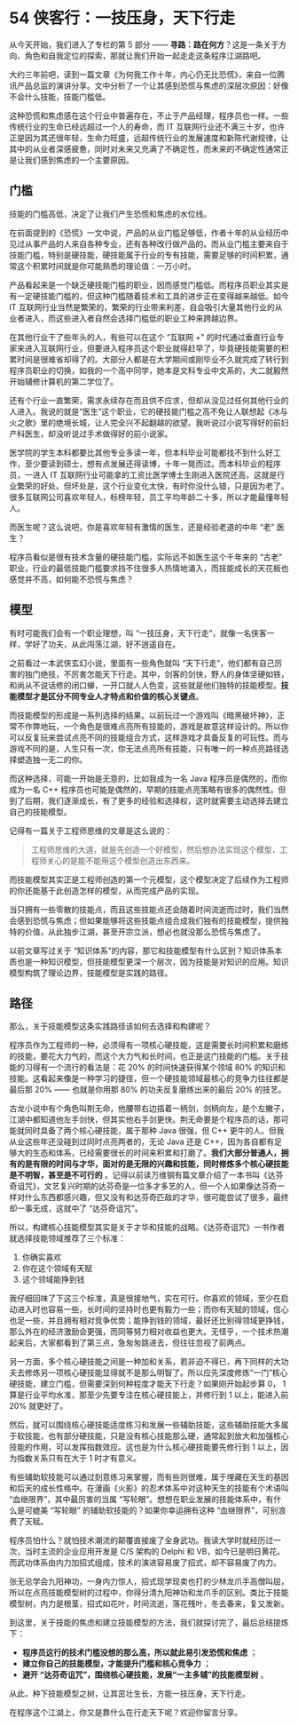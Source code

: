 # 54 侠客行：一技压身，天下行走

从今天开始，我们进入了专栏的第 5 部分 ——  **寻路：路在何方**？这是一条关于方向、角色和自我定位的探索，那就让我们开始一起走走这条程序江湖路吧。

大约三年前吧，读到一篇文章《为何我工作十年，内心仍无比恐慌》，来自一位腾讯产品总监的演讲分享。文中分析了一个让其感到恐慌与焦虑的深层次原因：好像不会什么技能，技能门槛低。

这种恐慌和焦虑感在这个行业中普遍存在，不止于产品经理，程序员也一样。一些传统行业的生命已经远超过一个人的寿命，而 IT 互联网行业还不满三十岁，也许正是因为其还很年轻，生命力旺盛，远超传统行业的发展速度和新陈代谢规律，让其中的从业者深感疲惫，同时对未来又充满了不确定性，而未来的不确定性通常正是让我们感到焦虑的一个主要原因。

## 门槛

技能的门槛高低，决定了让我们产生恐慌和焦虑的水位线。

在前面提到的《恐慌》一文中说，产品的从业门槛足够低，作者十年的从业经历中见过从事产品的人来自各种专业，还有各种改行做产品的。而从业门槛主要来自于技能门槛，特别是硬技能，硬技能属于行业的专有技能，需要足够的时间积累，通常这个积累时间就是你可能熟悉的理论值：一万小时。

产品看起来是一个缺乏硬技能门槛的职业，因而感觉门槛低。而程序员职业其实是有一定硬技能门槛的，但这种门槛随着技术和工具的进步正在变得越来越低。如今 IT 互联网行业当然是繁荣的，繁荣的行业带来利差，自会吸引大量其他行业的从业者进入，而这些进入者自然会选择门槛低的职业工种来跨越边界。

在其他行业干了些年头的人，有些可以在这个 “互联网 +” 的时代通过垂直行业专家来进入互联网行业，但要进入程序员这个职业就得赶早了，毕竟硬技能需要的积累时间是很难省却得了的。大部分人都是在大学期间或刚毕业不久就完成了转行到程序员职业的切换，如我的一个高中同学，她本是文科专业中文系的，大二就毅然开始辅修计算机的第二学位了。

还有个行业一直繁荣，需求永续存在而且供不应求，但却从没见过任何其他行业的人进入。我说的就是“医生”这个职业，它的硬技能门槛之高不免让人联想起《冰与火之歌》里的绝境长城，让人完全兴不起翻越的欲望。我听说过小说写得好的前妇产科医生，却没听说过手术做得好的前小说家。

医学院的学生本科都要比其他专业多读一年，但本科毕业可能都找不到什么好工作，至少要读到硕士，想有点发展还得读博，十年一晃而过。而本科毕业的程序员，一进入 IT 互联网行业可能拿的工资比医学博士生刚进入医院还高，这就是行业繁荣的好处。但坏处是，这个行业变化太快，有时你没什么错，只是因为老了。很多互联网公司喜欢年轻人，标榜年轻，员工平均年龄二十多，所以才能最懂年轻人。

而医生呢？这么说吧，你是喜欢年轻有激情的医生，还是经验老道的中年 “老” 医生？

程序员看似是很有技术含量的硬技能门槛，实际远不如医生这个千年来的 “古老” 职业，行业的最低技能门槛要求挡不住很多人热情地涌入，而技能成长的天花板也感觉并不高，如何能不恐慌与焦虑？

## 模型

有时可能我们会有一个职业理想，叫 “一技压身，天下行走”，就像一名侠客一样，学好了功夫，从此闯荡江湖，好不逍遥自在。

之前看过一本武侠玄幻小说，里面有一些角色就叫 “天下行走”，他们都有自己厉害的独门绝技，不厉害怎能天下行走。其中，剑客的剑快，野人的身体坚硬如铁，和尚从不说话修的闭口蝉，一开口就人人色变，这些就是他们独特的技能模型。**技能模型才是区分不同专业人才特点和价值的核心关键点**。

而技能模型的形成是一系列选择的结果。以前玩过一个游戏叫《暗黑破坏神》，正常不作弊地玩，一个角色是很难点亮所有技能的，游戏是故意这样设计的。所以你可以反复玩来尝试点亮不同的技能组合方式，这样游戏才具备反复的可玩性。而与游戏不同的是，人生只有一次，你无法点亮所有技能，只有唯一的一种点亮路径选择塑造独一无二的你。

而这种选择，可能一开始是无意的，比如我成为一名 Java 程序员是偶然的，而你成为一名 C++ 程序员也可能是偶然的，早期的技能点亮策略有很多的偶然性。但到了后期，我们逐渐成长，有了更多的经验和选择权，这时就需要主动选择去建立自己的技能模型。

记得有一篇关于工程师思维的文章是这么说的：

> 工程师思维的大道，就是先创造一个好模型，然后想办法实现这个模型，工程师关心的是能不能用这个模型创造出东西来。

而技能模型其实正是工程师创造的第一个元模型，这个模型决定了后续作为工程师的你还能基于此创造怎样的模型，从而完成产品的实现。

当只拥有一些零散的技能点，而且这些技能点还会随着时间流逝而过时，我们当然会感到恐慌与焦虑；但如果能够将这些技能点组合成我们独有的技能模型，提供独特的价值，从此独步江湖，甚至开宗立派，想必也就没那么恐慌与焦虑了。

以前文章写过关于 “知识体系”的内容，那它和技能模型有什么区别？知识体系本质也是一种知识模型，但技能模型更深一个层次，因为技能是对知识的应用。知识模型构筑了理论边界，技能模型是实践的路径。

## 路径

那么，关于技能模型这条实践路径该如何去选择和构建呢？

程序员作为工程师的一种，必须得有一项核心硬技能，这是需要长时间积累和磨练的技能，要花大力气的，而这个大力气和长时间，也正是这门技能的门槛。关于技能的习得有一个流行的看法是：花 20% 的时间快速获得某个领域 80% 的知识和技能。这看起来像是一种学习的捷径，但一个硬技能领域最核心的竞争力往往都是最后那 20% —— 也就是你用那 80% 的功夫反复磨练出来的最后 20% 的技艺。

古龙小说中有个角色叫荆无命，他腰带右边插着一柄剑，剑柄向左，是个左撇子，江湖中都知道他左手剑快，但其实他右手剑更快。荆无命要是个程序员的话，那可能就同时具备了两个核心硬技能，属于那种 Java 很强，但 C++ 更牛的人。但我从业这些年还没碰到过同时点亮两者的，无论 Java 还是 C++，因为各自都有足够大的生态和体系，已经需要很长的时间来积累和打磨了。**我们大部分普通人，拥有的是有限的时间与才华，面对的是无限的兴趣和技能，同时修炼多个核心硬技能是不明智，甚至是不可行的** 。记得以前读万维钢有篇文章介绍了一本书叫《达芬奇诅咒》，文艺复兴时期的达芬奇是一位多才多艺的人，但一个人如果像达芬奇一样对什么东西都感兴趣，但又没有和达芬奇匹敌的才华，很可能尝试了很多，最终却一事无成，这就中了 “达芬奇诅咒”。

所以，构建核心技能模型其实是关于才华和技能的战略。《达芬奇诅咒》一书作者就选择技能领域推荐了三个标准：

1. 你确实喜欢
1. 你在这个领域有天赋
1. 这个领域能挣到钱

我仔细回味了下这三个标准，真是很接地气，实在可行。你喜欢的领域，至少在启动进入时也容易一些，长时间的坚持时也更有毅力一些；而你有天赋的领域，信心也足一些，并且拥有相对竞争优势；能挣到钱的领域，最好还比别得领域更挣钱，那么外在的经济激励会更强，而同等努力相对收益也更大。无怪乎，一个技术热潮起来后，大家都看到了第三点，急匆匆跳进去，但往往忽视了前两点。

另一方面，多个核心硬技能之间是一种加和关系，若非迫不得已，再下同样的大功夫去修炼另一项核心硬技能显得就不是那么明智了。所以应先深度修炼“一门”核心硬技能，建立门槛，但需要深到何种程度才能天下行走？如果刚开始起步算 0， 1 算是行业平均水准，那至少先要专注在核心硬技能上，并修行到 1 以上，能进入前 20% 就更好了。

然后，就可以围绕核心硬技能适度练习和发展一些辅助技能，这些辅助技能大多属于软技能，也有部分硬技能，只是没有核心技能那么硬，通常起到放大和加强核心技能的作用，可以发挥指数效应。这也是为什么核心硬技能要先修行到 1 以上，因为指数关系只有在大于 1 时才有意义。

有些辅助软技能可以通过刻意练习来掌握，而有些则很难，属于埋藏在天生的基因和后天的成长性格中。在漫画《火影》的忍术体系中对这种天生的技能有个术语叫 “血继限界”，其中最厉害的当属 “写轮眼”。想想在职业发展的技能体系中，有什么是可媲美 “写轮眼” 的辅助软技能的？如果你幸运拥有这种 “血继限界”，可别浪费了天赋。

程序员怕什么？就怕技术潮流的颠覆直接废了全身武功。我读大学时就经历过一次，当时主流的企业应用开发是 C/S 架构的 Delphi 和 VB，如今已是明日黄花。而武功体系由内力加招式组成，技术的演进容易废了招式，却不容易废了内力。

张无忌学会九阳神功，一身内力惊人，招式现学现卖也打的少林龙爪手高僧叫屈，所以在点亮技能模型树的过程中，你得分清九阳神功和龙爪手的区别。类比于技能模型树，内力是根茎，招式如花叶，时间流逝，落花残叶，冬去春来，复又发新。

到这里，关于技能的焦虑和建立技能模型的方法，我们就探讨完了，最后总结提炼下：

- **程序员这行的技术门槛没想的那么高，所以就此易引发恐慌和焦虑** ；
- **建立你自己的技能模型，才能提升门槛和核心竞争力** ；
- **避开 “达芬奇诅咒”，围绕核心硬技能，发展“一主多辅”的技能模型树** 。

从此，种下技能模型之树，让其茁壮生长，方能一技压身，天下行走。

在程序这个江湖上，你又是靠什么在行走天下呢？欢迎你留言分享。
